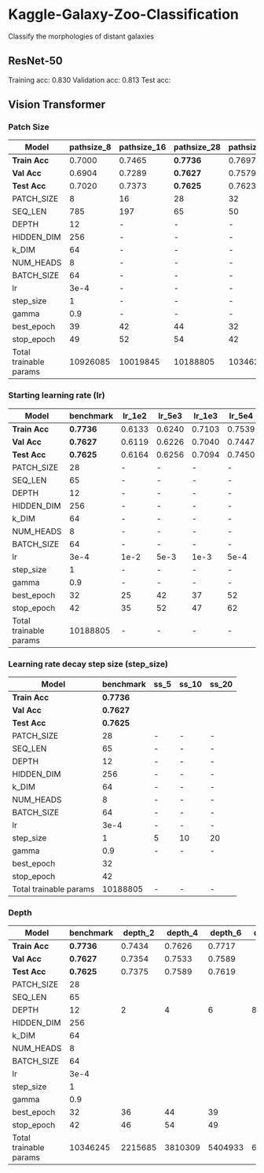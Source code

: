 # Kaggle-Galaxy-Zoo-Classification
Classify the morphologies of distant galaxies


## ResNet-50

Training acc: 0.830
Validation acc: 0.813
Test acc: 






## Vision Transformer

### Patch Size

| Model | pathsize_8 | pathsize_16 | pathsize_28 | pathsize_32 | pathsize_56 |
| ----------- | ----------- | ----------- | ----------- | ----------- | ----------- |
| **Train Acc** | 0.7000 | 0.7465 | **0.7736** | 0.7697 | 0.7494 |
| **Val Acc** | 0.6904 | 0.7289 | **0.7627** | 0.7579 | 0.7387 |
| **Test Acc** | 0.7020 | 0.7373 | **0.7625** | 0.7623 | 0.7408 |
| PATCH_SIZE | 8 | 16 | 28 | 32 | 56 |
| SEQ_LEN | 785 | 197 | 65 | 50 | 17 |
| DEPTH | 12 | - | - | - | - |
| HIDDEN_DIM | 256 | - | - | - | - |
| k_DIM | 64 | - | - | - | - |
| NUM_HEADS | 8 | - | - | - | - |
| BATCH_SIZE | 64 | - | - | - | - |
| lr | 3e-4 | - | - | - | - |
| step_size | 1 | - | - | - | - |
| gamma | 0.9 | - | - | - | - |
| best_epoch | 39 | 42 | 44 | 32 | 39 |
| stop_epoch | 49 | 52 | 54 | 42 | 49 |
| Total trainable params | 10926085 | 10019845 | 10188805 | 10346245 | 11909125 |


### Starting learning rate (lr)

| Model | benchmark | lr_1e2 | lr_5e3 | lr_1e3 | lr_5e4 | lr_1e4 | lr_5e5 |
| ----------- | ----------- | ----------- | ----------- | ----------- | ----------- | ----------- | ----------- |
| **Train Acc** | **0.7736** | 0.6133 | 0.6240 | 0.7103 | 0.7539 | 0.7554 | 0.7222 |
| **Val Acc** | **0.7627** | 0.6119 | 0.6226 | 0.7040 | 0.7447 | 0.7460 | 0.7179 |
| **Test Acc** | **0.7625** | 0.6164 | 0.6256 | 0.7094 | 0.7450 | 0.7488 | 0.7229 |
| PATCH_SIZE | 28 | - | - | - | - | - | - |
| SEQ_LEN | 65 | -  | -  | -  | - | - | - |
| DEPTH | 12 | - | - | - | - | - | -  |
| HIDDEN_DIM | 256 | - | - | - | - | - | - |
| k_DIM | 64 | - | - | - | - | - | - |
| NUM_HEADS | 8 | - | - | - | - | - | - |
| BATCH_SIZE | 64 | - | - | - | - | - | - |
| lr | 3e-4 | 1e-2 | 5e-3 | 1e-3 | 5e-4 | 1e-4 | 5e-5 |
| step_size | 1 | - | - | - | - | - | - |
| gamma | 0.9 | - | - | - | - | - | - |
| best_epoch | 32 | 25 | 42 | 37 | 52 | 39 | 42 |
| stop_epoch | 42 | 35 | 52 | 47 | 62 | 49 | 52 |
| Total trainable params | 10188805 | - | - | - | - | - | -  |


### Learning rate decay step size (step_size)

| Model | benchmark | ss_5 | ss_10 | ss_20 |
| ----------- | ----------- | ----------- | ----------- | ----------- |
| **Train Acc** | **0.7736** |  |  |  |
| **Val Acc** | **0.7627** |  |  |  |
| **Test Acc** | **0.7625** |  |  |
| PATCH_SIZE | 28 | - | - | -  |
| SEQ_LEN | 65 | -  | -  | -  |
| DEPTH | 12 | - | - | - |
| HIDDEN_DIM | 256 | - | - | - |
| k_DIM | 64 | - | - | - |
| NUM_HEADS | 8 | - | - | - |
| BATCH_SIZE | 64 | - | - | - |
| lr | 3e-4 | - | - | - |
| step_size | 1 | 5 | 10 | 20 |
| gamma | 0.9 | - | - | - |
| best_epoch | 32 |  |  |  |
| stop_epoch | 42 |  |  |  |
| Total trainable params | 10188805 | - | - | - |


### Depth

| Model | benchmark | depth_2 | depth_4 | depth_6 | depth_8 | depth_24 | depth_32 |
| ----------- | ----------- | ----------- | ----------- | ----------- | ----------- | ----------- | ----------- |
| **Train Acc** | **0.7736** | 0.7434 | 0.7626 | 0.7717 |  |  |  |
| **Val Acc** | **0.7627** | 0.7354 | 0.7533 | 0.7589 |  |  |  |
| **Test Acc** | **0.7625** | 0.7375 | 0.7589 | 0.7619 |  |  |  |
| PATCH_SIZE | 28 |  |  |  |  |  |  |
| SEQ_LEN | 65 |  |  |  |  |  |  |
| DEPTH | 12 | 2 | 4 | 6 | 8 | 24 | 32 |
| HIDDEN_DIM | 256 | | | |  |  |  |
| k_DIM | 64 | | | |  |  |  |
| NUM_HEADS | 8 | | | |  |  |  |
| BATCH_SIZE | 64 | | | |  |  |  |
| lr | 3e-4 | | | |  |  |  |
| step_size | 1 | | | |  |  |  |
| gamma | 0.9 | | | |  |  |  |
| best_epoch | 32 | 36 | 44 | 39 |  |  |  |
| stop_epoch | 42 | 46 | 54 | 49 |  |  |  |
| Total trainable params | 10346245 | 2215685 | 3810309 | 5404933 | 6999557 |  |  |
